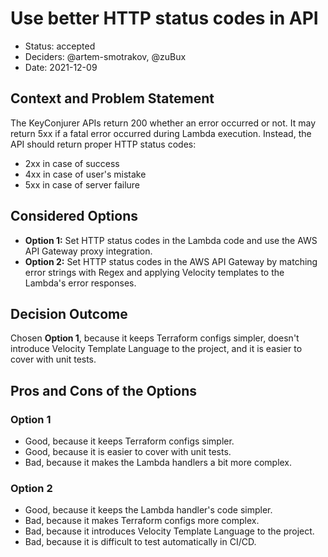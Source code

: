 # Use better HTTP status codes in API

* Status: accepted
* Deciders: @artem-smotrakov, @zuBux
* Date: 2021-12-09

## Context and Problem Statement

The KeyConjurer APIs return 200 whether an error occurred or not. It may return 5xx if a fatal error occurred during Lambda execution.
Instead, the API should return proper HTTP status codes:
* 2xx in case of success
* 4xx in case of user's mistake
* 5xx in case of server failure

## Considered Options

* **Option 1:** Set HTTP status codes in the Lambda code and use the AWS API Gateway proxy integration.
* **Option 2:** Set HTTP status codes in the AWS API Gateway by matching error strings with Regex and applying Velocity templates to the Lambda's error responses.

## Decision Outcome

Chosen **Option 1**, because it keeps Terraform configs simpler,
doesn't introduce Velocity Template Language to the project,
and it is easier to cover with unit tests.

## Pros and Cons of the Options

### Option 1

* Good, because it keeps Terraform configs simpler.
* Good, because it is easier to cover with unit tests.
* Bad, because it makes the Lambda handlers a bit more complex.

### Option 2

* Good, because it keeps the Lambda handler's code simpler.
* Bad, because it makes Terraform configs more complex.
* Bad, because it introduces Velocity Template Language to the project.
* Bad, because it is difficult to test automatically in CI/CD.
